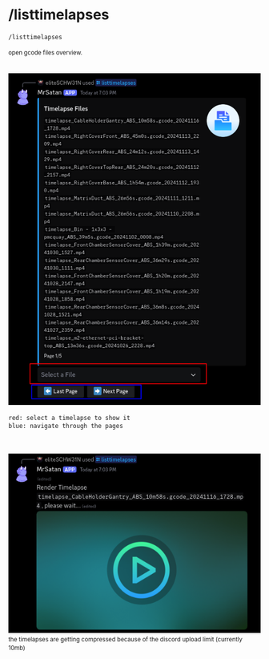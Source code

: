 # /listtimelapses

```shell
/listtimelapses
```
<small>open gcode files overview.</small>  
<br><br>
![Screenshot](../../../img/discord/listtimelapses_1.png)
```console
red: select a timelapse to show it
blue: navigate through the pages
```
<br><br>
![Screenshot](../../../img/discord/listtimelapses_2.png)  
<small>the timelapses are getting compressed because of the discord upload limit (currently 10mb)